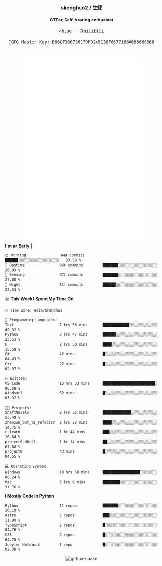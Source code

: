 <h3 align="center"> shenghuo2 / 生蚝 </h3>
<h4 align="center" >CTFer, Self-hosting enthusiast</h3>


<p align="center">
  <samp>
    ✍️<a href="https://blog.shenghuo2.top/">blog</a> -
    📺<a href="https://space.bilibili.com/85894935">bilibili</a>
  </samp>
</p>
<p align="center">
  <samp>
     🔐GPG Master Key: <a align="center" href="https://github.com/shenghuo2.gpg">B66CF308736C79FD245138F68771666666666666</a>
  </samp>
</p>
<br>
<p align="center">
  <a href="https://github.com/shenghuo2">
    <img width="400" align="top" src="https://github.com/shenghuo2/shenghuo2/blob/main/metrics.left.svg" />
  </a>
  <a href="https://github.com/shenghuo2">
    <img width="400" align="top" src="https://github.com/shenghuo2/shenghuo2/blob/main/metrics.right.svg" />
  </a>
</p>


<!--START_SECTION:waka-->
**I'm an Early 🐤** 

```text
🌞 Morning                849 commits         ██████░░░░░░░░░░░░░░░░░░░   23.58 % 
🌆 Daytime                968 commits         ███████░░░░░░░░░░░░░░░░░░   26.89 % 
🌃 Evening                972 commits         ███████░░░░░░░░░░░░░░░░░░   27.00 % 
🌙 Night                  811 commits         ██████░░░░░░░░░░░░░░░░░░░   22.53 % 
```


📊 **This Week I Spent My Time On** 

```text
🕑︎ Time Zone: Asia/Shanghai

💬 Programming Languages: 
Text                     7 hrs 56 mins       ████████████░░░░░░░░░░░░░   49.32 % 
Python                   3 hrs 47 mins       ██████░░░░░░░░░░░░░░░░░░░   23.53 % 
C                        2 hrs 30 mins       ████░░░░░░░░░░░░░░░░░░░░░   15.59 % 
C#                       42 mins             █░░░░░░░░░░░░░░░░░░░░░░░░   04.43 % 
C++                      22 mins             █░░░░░░░░░░░░░░░░░░░░░░░░   02.37 % 

🔥 Editors: 
VS Code                  15 hrs 33 mins      ████████████████████████░   96.68 % 
Windsurf                 32 mins             █░░░░░░░░░░░░░░░░░░░░░░░░   03.32 % 

🐱‍💻 Projects: 
ShaftNovels              8 hrs 36 mins       █████████████░░░░░░░░░░░░   53.49 % 
zhenxun_bot_v2_refactor  2 hrs 22 mins       ████░░░░░░░░░░░░░░░░░░░░░   14.75 % 
c-learn                  1 hr 44 mins        ███░░░░░░░░░░░░░░░░░░░░░░   10.84 % 
project9-dht11           1 hr 14 mins        ██░░░░░░░░░░░░░░░░░░░░░░░   07.68 % 
project8                 43 mins             █░░░░░░░░░░░░░░░░░░░░░░░░   04.55 % 

💻 Operating System: 
Windows                  10 hrs 58 mins      █████████████████░░░░░░░░   68.24 % 
Mac                      5 hrs 6 mins        ████████░░░░░░░░░░░░░░░░░   31.76 % 
```

**I Mostly Code in Python** 

```text
Python                   11 repos            ███████░░░░░░░░░░░░░░░░░░   26.19 % 
Astro                    5 repos             ███░░░░░░░░░░░░░░░░░░░░░░   11.90 % 
TypeScript               2 repos             █░░░░░░░░░░░░░░░░░░░░░░░░   04.76 % 
CSS                      2 repos             █░░░░░░░░░░░░░░░░░░░░░░░░   04.76 % 
Jupyter Notebook         1 repo              █░░░░░░░░░░░░░░░░░░░░░░░░   02.38 % 
```




<!--END_SECTION:waka-->


<div align="center">
  <picture>
    <source media="(prefers-color-scheme: dark)" srcset="https://gist.githubusercontent.com/shenghuo2/bfce20b14ab0484cef03bae6e60e0b3a/raw/github-snake-dark.svg" />
    <source media="(prefers-color-scheme: light)" srcset="https://gist.githubusercontent.com/shenghuo2/bfce20b14ab0484cef03bae6e60e0b3a/raw/github-snake.svg" />
    <img alt="github-snake" src="https://gist.githubusercontent.com/shenghuo2/bfce20b14ab0484cef03bae6e60e0b3a/raw/github-snake.svg" />
  </picture>
</div>

<!--
**shenghuo2/shenghuo2** is a ✨ _special_ ✨ repository because its `README.md` (this file) appears on your GitHub profile.

Here are some ideas to get you started:

- 🔭 I’m currently working on ...
- 🌱 I’m currently learning ...
- 👯 I’m looking to collaborate on ...
- 🤔 I’m looking for help with ...
- 💬 Ask me about ...
- 📫 How to reach me: ...
- 😄 Pronouns: ...
- ⚡ Fun fact: ...
-->
